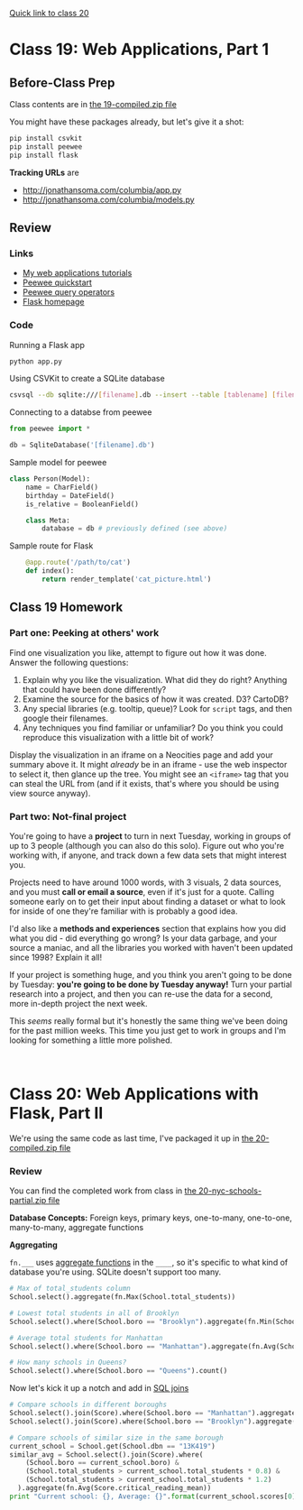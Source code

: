 [Quick link to class 20](#class20)

# Class 19: Web Applications, Part 1


## Before-Class Prep

Class contents are in [the 19-compiled.zip file](https://github.com/jsoma/storytelling-2015/raw/master/class-19-20/19-compiled.zip)

You might have these packages already, but let's give it a shot:

````bash
pip install csvkit
pip install peewee
pip install flask
````

**Tracking URLs** are

* http://jonathansoma.com/columbia/app.py
* http://jonathansoma.com/columbia/models.py

## Review

### Links

* [My web applications tutorials](http://jonathansoma.com/tutorials/webapps/)
* [Peewee quickstart](http://docs.peewee-orm.com/en/latest/peewee/quickstart.html#quickstart)
* [Peewee query operators](http://docs.peewee-orm.com/en/latest/peewee/querying.html#query-operators)
* [Flask homepage](http://flask.pocoo.org/)

### Code

Running a Flask app
    
````bash
python app.py
````

Using CSVKit to create a SQLite database

````bash
csvsql --db sqlite:///[filename].db --insert --table [tablename] [filename].csv
````

Connecting to a databse from peewee

````python
from peewee import *

db = SqliteDatabase('[filename].db')
````

Sample model for peewee

````python
class Person(Model):
    name = CharField()
    birthday = DateField()
    is_relative = BooleanField()

    class Meta:
        database = db # previously defined (see above)
````

Sample route for Flask

````python
    @app.route('/path/to/cat')
    def index():
        return render_template('cat_picture.html')
````

## Class 19 Homework

### Part one: Peeking at others' work

Find one visualization you like, attempt to figure out how it was done. Answer the following questions:

1. Explain why you like the visualization. What did they do right? Anything that could have been done differently?
2. Examine the source for the basics of how it was created. D3? CartoDB?
3. Any special libraries (e.g. tooltip, queue)? Look for `script` tags, and then google their filenames.
4. Any techniques you find familiar or unfamiliar? Do you think you could reproduce this visualization with a little bit of work?

Display the visualization in an iframe on a Neocities page and add your summary above it. It might *already* be in an iframe - use the web inspector to select it, then glance up the tree. You might see an `<iframe>` tag that you can steal the URL from (and if it exists, that's where you should be using view source anyway).

### Part two: Not-final project

You're going to have a **project** to turn in next Tuesday, working in groups of up to 3 people (although you can also do this solo). Figure out who you're working with, if anyone, and track down a few data sets that might interest you.

Projects need to have around 1000 words, with 3 visuals, 2 data sources, and you must **call or email a source**, even if it's just for a quote. Calling someone early on to get their input about finding a dataset or what to look for inside of one they're familiar with is probably a good idea.

I'd also like a **methods and experiences** section that explains how you did what you did - did everything go wrong? Is your data garbage, and your source a maniac, and all the libraries you worked with haven't been updated since 1998? Explain it all!

If your project is something huge, and you think you aren't going to be done by Tuesday: **you're going to be done by Tuesday anyway!** Turn your partial research into a project, and then you can re-use the data for a second, more in-depth project the next week.

This *seems* really formal but it's honestly the same thing we've been doing for the past million weeks. This time you just get to work in groups and I'm looking for something a little more polished.

<div id="class20">&nbsp;</div>

# Class 20: Web Applications with Flask, Part II

We're using the same code as last time, I've packaged it up in [the 20-compiled.zip file](https://github.com/jsoma/storytelling-2015/raw/master/class-19-20/20-compiled.zip)

### Review

You can find the completed work from class in [the 20-nyc-schools-partial.zip file](https://github.com/jsoma/storytelling-2015/raw/master/class-19-20/20-nyc-schools-partial.zip)

**Database Concepts:** Foreign keys, primary keys, one-to-many, one-to-one, many-to-many, aggregate functions

**Aggregating**

`fn.___` uses [aggregate functions](https://www.sqlite.org/lang_aggfunc.html) in the `____`, so it's specific to what kind of database you're using. SQLite doesn't support too many.

````python
# Max of total_students column
School.select().aggregate(fn.Max(School.total_students))
````

````python
# Lowest total students in all of Brooklyn
School.select().where(School.boro == "Brooklyn").aggregate(fn.Min(School.total_students))
````

````python
# Average total students for Manhattan
School.select().where(School.boro == "Manhattan").aggregate(fn.Avg(School.total_students))
````

````python
# How many schools in Queens?
School.select().where(School.boro == "Queens").count()
````

Now let's kick it up a notch and add in [SQL joins](http://blog.codinghorror.com/a-visual-explanation-of-sql-joins/)

````python
# Compare schools in different boroughs
School.select().join(Score).where(School.boro == "Manhattan").aggregate(fn.Avg(Score.critical_reading_mean))
School.select().join(Score).where(School.boro == "Brooklyn").aggregate(fn.Avg(Score.critical_reading_mean))
````

````python
# Compare schools of similar size in the same borough
current_school = School.get(School.dbn == "13K419")
similar_avg = School.select().join(Score).where(
    (School.boro == current_school.boro) & 
    (School.total_students > current_school.total_students * 0.8) & 
    (School.total_students > current_school.total_students * 1.2)
  ).aggregate(fn.Avg(Score.critical_reading_mean))
print "Current school: {}, Average: {}".format(current_school.scores[0].critical_reading_mean, similar_avg)
````